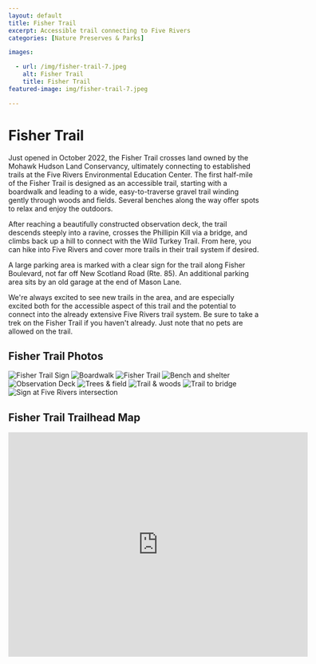```yaml
---
layout: default
title: Fisher Trail
excerpt: Accessible trail connecting to Five Rivers
categories: [Nature Preserves & Parks]

images:

  - url: /img/fisher-trail-7.jpeg
    alt: Fisher Trail
    title: Fisher Trail
featured-image: img/fisher-trail-7.jpeg

---
```


<h1>Fisher Trail</h1>

<p>Just opened in October 2022, the Fisher Trail crosses land owned by the Mohawk Hudson Land Conservancy, ultimately connecting to established trails at the Five Rivers Environmental Education Center. The first half-mile of the Fisher Trail is designed as an accessible trail, starting with a boardwalk and leading to a wide, easy-to-traverse gravel trail winding gently through woods and fields. Several benches along the way offer spots to relax and enjoy the outdoors.</p>

<p>After reaching a beautifully constructed observation deck, the trail descends steeply into a ravine, crosses the Phillipin Kill via a bridge, and climbs back up a hill to connect with the Wild Turkey Trail. From here, you can hike into Five Rivers and cover more trails in their trail system if desired.</p>

<p>A large parking area is marked with a clear sign for the trail along Fisher Boulevard, not far off New Scotland Road (Rte. 85). An additional parking area sits by an old garage at the end of Mason Lane.</p>

<p>We're always excited to see new trails in the area, and are especially excited both for the accessible aspect of this trail and the potential to connect into the already extensive Five Rivers trail system. Be sure to take a trek on the Fisher Trail if you haven't already. Just note that no pets are allowed on the trail.</p>

<h2>Fisher Trail Photos</h2>

<div class="fotorama" data-nav="thumbs" data-width="100%"
                     data-ratio="800/600"
                     data-min-width="100%"
                     data-max-width="1000"
                     data-min-height="300"
                     data-max-height="100%" 
             data-arrows="true">
<img src="/img/fisher-trail-1.jpeg" alt="Fisher Trail Sign">
<img src="/img/fisher-trail-2.jpeg" alt="Boardwalk">
<img src="/img/fisher-trail-3.jpeg" alt="Fisher Trail">
<img src="/img/fisher-trail-4.jpeg" alt="Bench and shelter">
<img src="/img/fisher-trail-5.jpeg" alt="Observation Deck">
<img src="/img/fisher-trail-6.jpeg" alt="Trees & field">
<img src="/img/fisher-trail-7.jpeg" alt="Trail & woods">
<img src="/img/fisher-trail-8.jpeg" alt="Trail to bridge">
<img src="/img/fisher-trail-9.jpeg" alt="Sign at Five Rivers intersection">
</div>

<h2 id="trailmap">Fisher Trail Trailhead Map</h2>

<div class="google-maps">
<iframe src="https://www.google.com/maps/embed?pb=!1m18!1m12!1m3!1d5871.533173744331!2d-73.88484606294939!3d42.62390604545427!2m3!1f0!2f0!3f0!3m2!1i1024!2i768!4f13.1!3m3!1m2!1s0x89dddfd6208d25c3%3A0x5362fdcb31342ffe!2sFisher%20Trail%20trailhead!5e0!3m2!1sen!2sus!4v1667669737915!5m2!1sen!2sus" width="600" height="450" style="border:0;" allowfullscreen="" loading="lazy" referrerpolicy="no-referrer-when-downgrade"></iframe>
